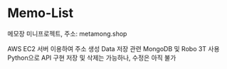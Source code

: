 # Memo-List
메모장 미니프로젝트, 주소: metamong.shop

AWS EC2 서버 이용하여 주소 생성
Data 저장 관련 MongoDB 및 Robo 3T 사용
Python으로 API 구현
저장 및 삭제는 가능하나, 수정은 아직 불가
